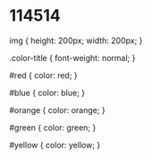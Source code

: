 # 114514
img {
  height: 200px;
  width: 200px;
}

.color-title {
  font-weight: normal;
}

#red {
  color: red;
}

#blue {
  color: blue;
}

#orange {
  color: orange;
}

#green {
  color: green;
}

#yellow {
  color: yellow;
}
